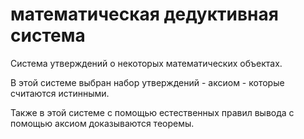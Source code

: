 # математическая дедуктивная система
Система утверждений о некоторых математических объектах.

В этой системе выбран набор утверждений - аксиом - которые считаются истинными.

Также в этой системе с помощью естественных правил вывода с помощью аксиом доказываются теоремы.